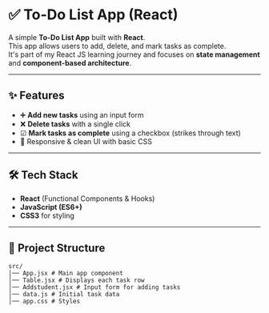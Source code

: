 # ✅ To-Do List App (React)

A simple **To-Do List App** built with **React**.  
This app allows users to add, delete, and mark tasks as complete.  
It's part of my React JS learning journey and focuses on **state management** and **component-based architecture**.

---

## ✨ Features
- ➕ **Add new tasks** using an input form
- ❌ **Delete tasks** with a single click
- ☑ **Mark tasks as complete** using a checkbox (strikes through text)
- 📱 Responsive & clean UI with basic CSS

---

## 🛠 Tech Stack
- **React** (Functional Components & Hooks)
- **JavaScript (ES6+)**
- **CSS3** for styling

---

## 📂 Project Structure
```
src/
│── App.jsx # Main app component
│── Table.jsx # Displays each task row
│── Addstudent.jsx # Input form for adding tasks
│── data.js # Initial task data
│── app.css # Styles
```
